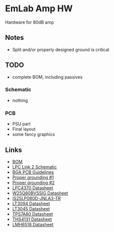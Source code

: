 # EmLab Amp HW
Hardware for 80dB amp

## Notes
- Split and/or properly designed ground is critical

## TODO
- complete BOM, including passives

### Schematic
- nothing

### PCB
- PSU part
- Final layout
- some fancy graphics

## Links
- [BOM](https://octopart.com/bom-tool/Xo4yGKYB)
- [LPC Link 2 Schematic](https://www.nxp.com/downloads/en/schematics/LPC-Link2-SCH.pdf)
- [BGA PCB Guidelines](https://www.nxp.com/docs/en/application-note/AN10778.pdf)
- [Proper grounding #1](https://www.analog.com/en/analog-dialogue/articles/staying-well-grounded.html)
- [Proper grounding #2](https://www.maximintegrated.com/en/app-notes/index.mvp/id/5450)
- [LPC4370 Datasheet](https://www.nxp.com/docs/en/data-sheet/LPC4370.pdf)
- [W25Q80BVSSIG Datasheet](https://openwrt.org/_media/media/datasheets/flash/w25q80bv.pdf)
- [IS25LP080D-JNLA3-TR](https://cz.mouser.com/ProductDetail/ISSI/IS25LP080D-JNLA3-TR?qs=sGAEpiMZZMuIiYGg9i1FDOSOPk6CUsSSrSt5PkokTOpe%2F19c4PAU8Q%3D%3D)
- [LT3094 Datasheet](https://www.analog.com/media/en/technical-documentation/data-sheets/LT3094.pdf)
- [LT3045 Datasheet](https://www.analog.com/media/en/technical-documentation/data-sheets/3045fa.pdf)
- [TPS7A80 Datasheet](http://www.ti.com/lit/ds/symlink/tps7a80.pdf)
- [THS4131 Datasheet](http://www.ti.com/lit/ds/symlink/ths4131.pdf)
- [LMH6518 Datasheet](http://www.ti.com/lit/ds/symlink/lmh6518.pdf)
